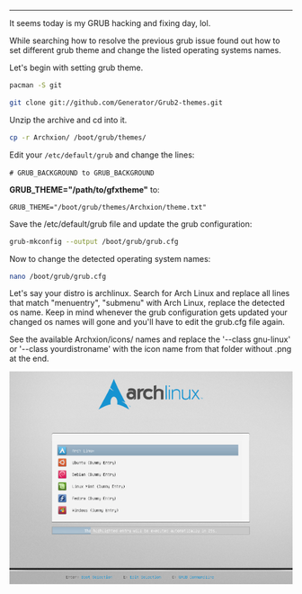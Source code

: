 
---

It seems today is my GRUB hacking and fixing day, lol.

While searching how to resolve the previous grub issue found out how to set different grub theme and change the listed operating systems names.

Let's begin with setting grub theme.

```bash
pacman -S git
```

```bash
git clone git://github.com/Generator/Grub2-themes.git
```

Unzip the archive and cd into it.

```bash
cp -r Archxion/ /boot/grub/themes/
```

Edit your `/etc/default/grub` and change the lines:

```# GRUB_BACKGROUND to GRUB_BACKGROUND```

**GRUB_THEME="/path/to/gfxtheme"** to:

    GRUB_THEME="/boot/grub/themes/Archxion/theme.txt"

Save the /etc/default/grub file and update the grub configuration:

```bash
grub-mkconfig --output /boot/grub/grub.cfg
```

Now to change the detected operating system names:

```bash
nano /boot/grub/grub.cfg
```

Let's say your distro is archlinux. Search for Arch Linux and replace all lines that match "menuentry", "submenu" with Arch Linux, replace the detected os name. Keep in mind whenever the grub configuration gets updated your changed os names will gone and you'll have to edit the grub.cfg file again.

See the available Archxion/icons/ names and replace the '--class gnu-linux' or '--class yourdistroname' with the icon name from that folder without .png at the end.

![](img/file/1misc/grub_theme.png)
